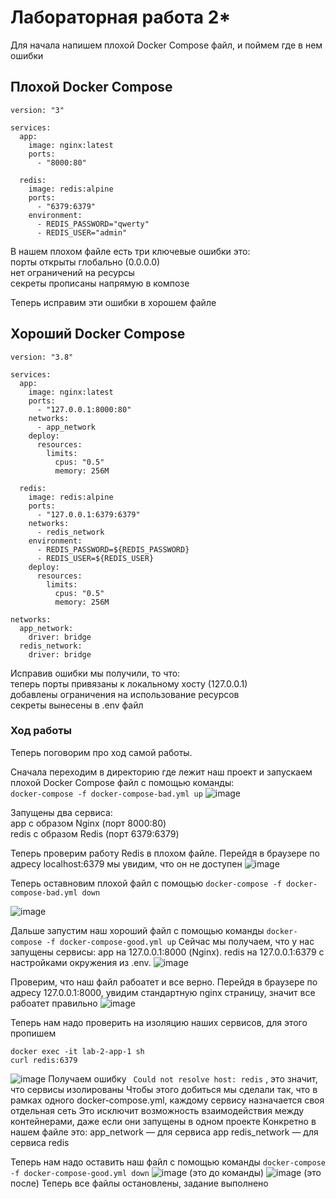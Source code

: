 # Лабораторная работа 2*
Для начала напишем плохой Docker Compose файл, и поймем где в нем ошибки
## Плохой Docker Compose

```
version: "3"

services:
  app:
    image: nginx:latest
    ports:
      - "8000:80"

  redis:
    image: redis:alpine
    ports:
      - "6379:6379"
    environment:
      - REDIS_PASSWORD="qwerty"
      - REDIS_USER="admin"
```

В нашем плохом файле есть три ключевые ошибки это:   
порты открыты глобально (0.0.0.0)   
нет ограничений на ресурсы   
секреты прописаны напрямую в композе    

Теперь исправим эти ошибки в хорошем файле

## Хороший Docker Compose
```
version: "3.8"

services:
  app:
    image: nginx:latest
    ports:
      - "127.0.0.1:8000:80"
    networks:
      - app_network
    deploy:
      resources:
        limits:
          cpus: "0.5"
          memory: 256M

  redis:
    image: redis:alpine
    ports:
      - "127.0.0.1:6379:6379"
    networks:
      - redis_network
    environment:
      - REDIS_PASSWORD=${REDIS_PASSWORD}
      - REDIS_USER=${REDIS_USER}
    deploy:
      resources:
        limits:
          cpus: "0.5"
          memory: 256M

networks:
  app_network:
    driver: bridge
  redis_network:
    driver: bridge
```
Исправив ошибки мы получили, то что:   
теперь порты привязаны к локальному хосту (127.0.0.1)   
добавлены ограничения на использование ресурсов   
секреты вынесены в .env файл

### Ход работы
Теперь поговорим про ход самой работы.   

Сначала переходим в директорию где лежит наш проект и запускаем плохой Docker Compose файл с помощью команды:  
``` docker-compose -f docker-compose-bad.yml up ```
![image](https://github.com/user-attachments/assets/0bc80371-8f19-413f-88a9-cb8d3db994a4)

Запущены два сервиса:    
app с образом Nginx (порт 8000:80)    
redis с образом Redis (порт 6379:6379)    

Теперь проверим работу Redis в плохом файле. Перейдя в браузере по адресу localhost:6379 мы увидим, что он не доступен
![image](https://github.com/user-attachments/assets/99c5a044-1c3a-4661-abc8-d48396427411)

Теперь оставновим плохой файл с помощью ``` docker-compose -f docker-compose-bad.yml down ```

![image](https://github.com/user-attachments/assets/fb6b1b27-67cc-4df1-814e-1349a96be546)

Дальше запустим наш хороший файл с помощью команды ``` docker-compose -f docker-compose-good.yml up ```
Сейчас мы получаем, что у нас запущены сервисы:
app на 127.0.0.1:8000 (Nginx).
redis на 127.0.0.1:6379 с настройками окружения из .env.
![image](https://github.com/user-attachments/assets/78242d2a-4bbd-43ca-bdf2-03adbd81e07f)

Проверим, что наш файл рабоатет и все верно. Перейдя в браузере по адресу 127.0.0.1:8000, увидим стандартную nginx страницу, значит все рабоатет правильно
![image](https://github.com/user-attachments/assets/d4a1c682-28ea-4846-b935-147de21546c1)

Теперь нам надо проверить на изоляцию наших сервисов, для этого пропишем 
```
docker exec -it lab-2-app-1 sh 
curl redis:6379
```
![image](https://github.com/user-attachments/assets/ef9a6127-441d-4f1f-a103-2865c0a39c1c)
Получаем ошибку ``` Could not resolve host: redis``` , это значит, что сервисы изолированы
Чтобы этого добиться мы сделали так, что в рамках одного docker-compose.yml, каждому сервису назначается своя отдельная сеть
Это исключит возможность взаимодействия между контейнерами, даже если они запущены в одном проекте
Конкретно в нашем файле это:
app_network — для сервиса app
redis_network — для сервиса redis

Теперь нам надо оставить наш файл с помощью команды ``` docker-compose -f docker-compose-good.yml down ```
![image](https://github.com/user-attachments/assets/e95337be-7177-49a4-aff4-475e46ced52a) 
(это до команды)
![image](https://github.com/user-attachments/assets/e7b5e786-e622-4b97-9840-2838214c2c71)
(это после)
Теперь все файлы остановлены, задание выполнено

